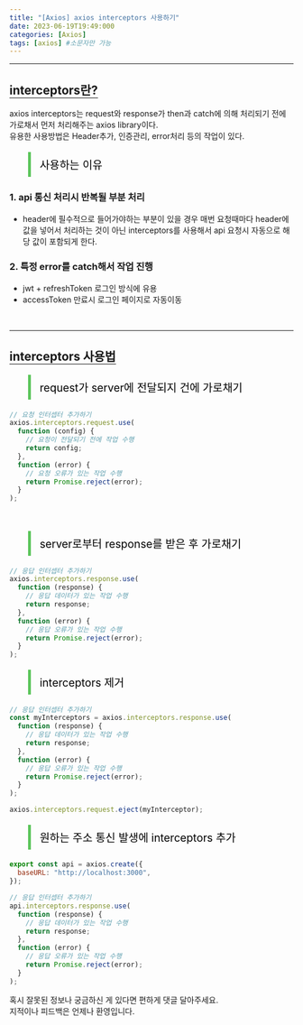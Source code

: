 ```yaml
---
title: "[Axios] axios interceptors 사용하기"
date: 2023-06-19T19:49:000
categories: [Axios]
tags: [axios] #소문자만 가능
---
```


<style type="text/css">
    .center{
        text-align:center;
        font-size:1.5rem;
    }
    blockquote{
        font-size:1.2rem;
    }
</style>

---

## <b style="border-bottom:2px solid gray" class="h2">interceptors란?</b>

axios interceptors는 request와 response가 then과 catch에 의해 처리되기 전에<br/> 가로채서 먼저
처리해주는 axios library이다.<br/> 유용한 사용방법은 Header추가, 인증관리, error처리 등의 작업이 있다.
<br/>

<blockquote style="color:black; padding: 0.5rem 1rem; border-left: 5px solid #5cc55b;">
사용하는 이유
</blockquote>

### <b>1. api 통신 처리시 반복될 부분 처리</b>

- header에 필수적으로 들어가야하는 부분이 있을 경우 매번 요청때마다 header에 값을 넣어서
  처리하는 것이 아닌 interceptors를 사용해서 api 요청시 자동으로 해당 값이 포함되게 한다.

### <b>2. 특정 error를 catch해서 작업 진행</b>

- jwt + refreshToken 로그인 방식에 유용
- accessToken 만료시 로그인 페이지로 자동이동

<br/>

---

## <b style="border-bottom:2px solid gray" class="h2">interceptors 사용법</b>

<blockquote style="color:black; padding: 0.5rem 1rem; border-left: 5px solid #5cc55b;">
request가 server에 전달되지 건에 가로채기
</blockquote>

```js
// 요청 인터셉터 추가하기
axios.interceptors.request.use(
  function (config) {
    // 요청이 전달되기 전에 작업 수행
    return config;
  },
  function (error) {
    // 요청 오류가 있는 작업 수행
    return Promise.reject(error);
  }
);
```

<br/>

<blockquote style="color:black; padding: 0.5rem 1rem; border-left: 5px solid #5cc55b;">
server로부터 response를 받은 후 가로채기
</blockquote>

```js
// 응답 인터셉터 추가하기
axios.interceptors.response.use(
  function (response) {
    // 응답 데이터가 있는 작업 수행
    return response;
  },
  function (error) {
    // 응답 오류가 있는 작업 수행
    return Promise.reject(error);
  }
);
```

<blockquote style="color:black; padding: 0.5rem 1rem; border-left: 5px solid #5cc55b;">
interceptors 제거
</blockquote>

```js
// 응답 인터셉터 추가하기
const myInterceptors = axios.interceptors.response.use(
  function (response) {
    // 응답 데이터가 있는 작업 수행
    return response;
  },
  function (error) {
    // 응답 오류가 있는 작업 수행
    return Promise.reject(error);
  }
);

axios.interceptors.request.eject(myInterceptor);
```

<blockquote style="color:black; padding: 0.5rem 1rem; border-left: 5px solid #5cc55b;">
원하는 주소 통신 발생에 interceptors 추가
</blockquote>

```js
export const api = axios.create({
  baseURL: "http://localhost:3000",
});

// 응답 인터셉터 추가하기
api.interceptors.response.use(
  function (response) {
    // 응답 데이터가 있는 작업 수행
    return response;
  },
  function (error) {
    // 응답 오류가 있는 작업 수행
    return Promise.reject(error);
  }
);
```

<P>혹시 잘못된 정보나 궁금하신 게 있다면 편하게 댓글 달아주세요.<br/>
지적이나 피드백은 언제나 환영입니다.</p>
